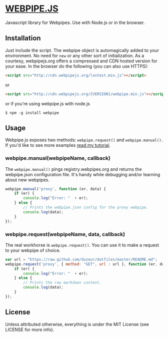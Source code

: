 # [WEBPIPE.JS](http://www.dozierhudson.com/projects/webpipe.js/)

Javascript library for Webpipes. Use with Node.js or in the browser.

## Installation

Just include the script. The webpipe object is automagically added to your environment. No need for `new` or any other sort of initialization. As a courtesy, webpipejs.org offers a compressed and CDN hosted version for your ease. In the browser do the following (you can also use HTTPS):

``` html
<script src="http://cdn.webpipejs.org/lastest.min.js"></script>
``` 

or 

``` html
<script src="http://cdn.webpipejs.org/{VERSION}/webpipe.min.js"></script>
```

or if you're using webpipe.js with node.js

	$ npm -g install webpipe 

## Usage

Webpipe.js exposes two methods: `webpipe.request()` and `webpipe.manual()`. If you'd like to see more examples [read my tutorial](http://www.dozierhudson.com/projects/webpipe.js/).

### webpipe.manual(webpipeName, callback)

The `webpipe.manual()` pings registry.webpipes.org and returns the webpipe.json  configuration file. It's handy while debugging and/or learning about new webpipes.

``` javascript
webpipe.manual('proxy', function (er, data) {
	if (er) {
		console.log("Error: "  + er);
	} else {
		// Prints the webpipe.json config for the proxy webpipe.
		console.log(data);
	}
});
``` 

### webpipe.request(webpipeName, data, callback)

The real workhorse is `webpipe.request()`. You can use it to make a request to your webpipe of choice.

``` javascript
var url = "https://raw.github.com/duzour/dotfiles/master/README.md";
webpipe.request('proxy', { method: "GET", url : url }, function (er, data) {
	if (er) {
		console.log("Error: "  + er);
	} else {
		// Prints the raw markdown content.
		console.log(data);
	}
});
``` 

## License

Unless attributed otherwise, everything is under the MIT License (see LICENSE for more info).